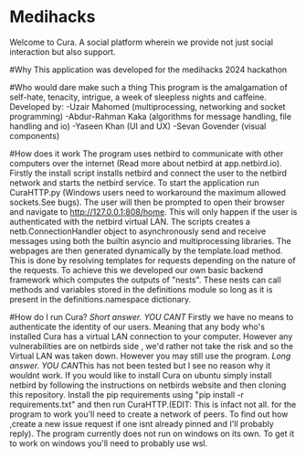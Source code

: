 # Medihacks
Welcome to Cura. A social platform wherein we provide not just social interaction but also support.

#Why
This application was developed for the medihacks 2024 hackathon

#Who would dare make such a thing
This program is the amalgamation of self-hate, tenacity, intrigue, a week of sleepless nights and caffeine.
Developed by:
  -Uzair Mahomed (multiprocessing, networking and socket programming)
  -Abdur-Rahman Kaka (algorithms for message handling, file handling and io)
  -Yaseen Khan (UI and UX)
  -Sevan Govender (visual components)

#How does it work
The program uses netbird to communicate with other computers over the internet (Read more about netbird at app.netbird.io). Firstly the install script installs netbird and connect the user to the netbird network and starts the netbird service. To start the application run CuraHTTP.py (Windows users need to workaround the maximum allowed sockets.See bugs). The user will then be prompted to open their browser and navigate to http://127.0.0.1:808/home. This will only happen if the user is authenticated with the netbird virtual LAN. The scripts creates a netb.ConnectionHandler object to asynchronously send and receive messages using both the builtin asyncio and multiprocessing libraries. The webpages are then generated dynamically by the template.load method. This is done by resolving templates for requests depending on the nature of the requests. To achieve this we developed our own basic backend framework which computes the outputs of "nests". These nests can call methods and variables stored in the definitions module so long as it is present in the definitions.namespace dictionary.

#How do I run Cura?
*Short answer. YOU CANT* Firstly we have no means to authenticate the identity of our users. Meaning that any body who's installed Cura has a virtual LAN connection to your computer. However any vulnerabilities are on netbirds side , we'd rather not take the risk and so the Virtual LAN was taken down. However you may still use the program.
*Long answer. YOU CAN*This has not been tested but I see no reason why it wouldnt work. If you would like to install Cura on ubuntu simply install netbird by following the instructions on netbirds website and then cloning this repository. Install the pip  requirements using "pip install -r requirements.txt" and then run CuraHTTP.(EDIT: This is infact not all. for the program to work you'll need to create a network of peers. To find out how ,create a new issue request if one isnt already pinned and I'll probably reply). The program currently does not run on windows on its own. To get it to work on windows you'll need to probably use wsl.
